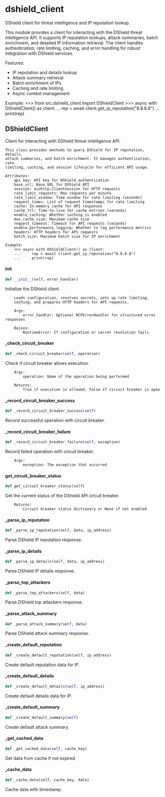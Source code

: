 # dshield_client

DShield client for threat intelligence and IP reputation lookup.

This module provides a client for interacting with the DShield threat intelligence API.
It supports IP reputation lookups, attack summaries, batch enrichment, and detailed
IP information retrieval. The client handles authentication, rate limiting, caching,
and error handling for robust integration with DShield services.

Features:
- IP reputation and details lookup
- Attack summary retrieval
- Batch enrichment of IPs
- Caching and rate limiting
- Async context management

Example:
    >>> from src.dshield_client import DShieldClient
    >>> async with DShieldClient() as client:
    ...     rep = await client.get_ip_reputation("8.8.8.8")
    ...     print(rep)

## DShieldClient

Client for interacting with DShield threat intelligence API.

    This class provides methods to query DShield for IP reputation, details,
    attack summaries, and batch enrichment. It manages authentication, rate
    limiting, caching, and session lifecycle for efficient API usage.

    Attributes:
        api_key: API key for DShield authentication
        base_url: Base URL for DShield API
        session: aiohttp.ClientSession for HTTP requests
        rate_limit_requests: Max requests per minute
        rate_limit_window: Time window for rate limiting (seconds)
        request_times: List of request timestamps for rate limiting
        cache: In-memory cache for API responses
        cache_ttl: Time-to-live for cache entries (seconds)
        enable_caching: Whether caching is enabled
        max_cache_size: Maximum cache size
        request_timeout: Timeout for API requests (seconds)
        enable_performance_logging: Whether to log performance metrics
        headers: HTTP headers for API requests
        batch_size: Maximum batch size for IP enrichment

    Example:
        >>> async with DShieldClient() as client:
        ...     rep = await client.get_ip_reputation("8.8.8.8")
        ...     print(rep)

#### __init__

```python
def __init__(self, error_handler)
```

Initialize the DShield client.

        Loads configuration, resolves secrets, sets up rate limiting,
        caching, and prepares HTTP headers for API requests.

        Args:
            error_handler: Optional MCPErrorHandler for structured error responses

        Raises:
            RuntimeError: If configuration or secret resolution fails

#### _check_circuit_breaker

```python
def _check_circuit_breaker(self, operation)
```

Check if circuit breaker allows execution.

        Args:
            operation: Name of the operation being performed

        Returns:
            True if execution is allowed, False if circuit breaker is open

#### _record_circuit_breaker_success

```python
def _record_circuit_breaker_success(self)
```

Record successful operation with circuit breaker.

#### _record_circuit_breaker_failure

```python
def _record_circuit_breaker_failure(self, exception)
```

Record failed operation with circuit breaker.

        Args:
            exception: The exception that occurred

#### get_circuit_breaker_status

```python
def get_circuit_breaker_status(self)
```

Get the current status of the DShield API circuit breaker.

        Returns:
            Circuit breaker status dictionary or None if not enabled

#### _parse_ip_reputation

```python
def _parse_ip_reputation(self, data, ip_address)
```

Parse DShield IP reputation response.

#### _parse_ip_details

```python
def _parse_ip_details(self, data, ip_address)
```

Parse DShield IP details response.

#### _parse_top_attackers

```python
def _parse_top_attackers(self, data)
```

Parse DShield top attackers response.

#### _parse_attack_summary

```python
def _parse_attack_summary(self, data)
```

Parse DShield attack summary response.

#### _create_default_reputation

```python
def _create_default_reputation(self, ip_address)
```

Create default reputation data for IP.

#### _create_default_details

```python
def _create_default_details(self, ip_address)
```

Create default details data for IP.

#### _create_default_summary

```python
def _create_default_summary(self)
```

Create default attack summary.

#### _get_cached_data

```python
def _get_cached_data(self, cache_key)
```

Get data from cache if not expired.

#### _cache_data

```python
def _cache_data(self, cache_key, data)
```

Cache data with timestamp.
